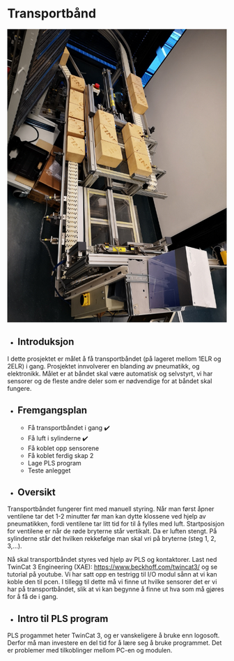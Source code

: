 # Transportbånd

![Transportbånd](Images/Oversiktsbilde.jpg)

- ##  Introduksjon
I dette prosjektet er målet å få transportbåndet (på lageret mellom 1ELR og 2ELR) i gang. Prosjektet innvolverer en blanding av pneumatikk, og elektronikk. Målet er at båndet skal være automatisk og selvstyrt, vi har sensorer og de fleste andre deler som er nødvendige for at båndet skal fungere. 
- ## Fremgangsplan
  - Få transportbåndet i gang ✔️
  - Få luft i sylinderne ✔️
  - Få koblet opp sensorene
  - Få koblet ferdig skap 2
  - Lage PLS program
  - Teste anlegget 

- ##  Oversikt
Transportbåndet fungerer fint med manuell styring. Når man først åpner ventilene tar det 1-2 minutter før man kan dytte klossene ved hjelp av pneumatikken, fordi ventilene tar litt tid for til å fylles med luft. Startposisjon for ventilene er når de røde bryterne står vertikalt. Da er luften stengt. På sylinderne står det hvilken rekkefølge man skal vri på bryterne (steg 1, 2, 3,...). 

Nå skal transportbåndet styres ved hjelp av PLS og kontaktorer. Last ned TwinCat 3 Engineering (XAE): https://www.beckhoff.com/twincat3/
og se tutorial på youtube. Vi har satt opp en testrigg til I/O modul sånn at vi kan koble den til pcen. I tillegg til dette må vi finne ut hvilke sensorer det er vi har på transportbåndet, slik at vi kan begynne å finne ut hva som må gjøres for å få de i gang.



- ##  Intro til PLS program
PLS progammet heter TwinCat 3, og er vanskeligere å bruke enn logosoft. Derfor må man investere en del tid for å lære seg å bruke programmet. Det er problemer med tilkoblinger mellom PC-en og modulen. 


